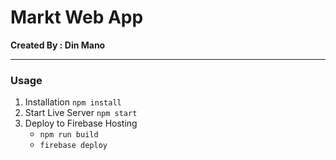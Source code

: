 # Markt Web App

**Created By : Din Mano**

---

### Usage

1.  Installation
    `npm install`
2.  Start Live Server
    `npm start`
3.  Deploy to Firebase Hosting
    - `npm run build`
    - `firebase deploy`
